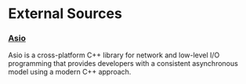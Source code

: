 # External Sources

### [Asio](https://think-async.com/Asio/)
Asio is a cross-platform C++ library for network and low-level I/O programming that provides developers with a consistent asynchronous model using a modern C++ approach.
